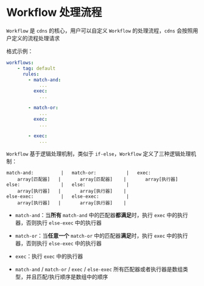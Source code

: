 # Workflow 处理流程

```Workflow``` 是 ```cdns``` 的核心，用户可以自定义 ```Workflow``` 的处理流程，```cdns``` 会按照用户定义的流程处理请求

格式示例：
```yaml
workflows:
    - tag: default
      rules:
        - match-and:
            ...
          exec:
            ...

        - match-or:
            ...
          exec:
            ...

        - exec:
            ...

```

```Workflow``` 基于逻辑处理机制，类似于 ```if-else```，```Workflow``` 定义了三种逻辑处理机制：

```
match-and:          |   match-or:           |   exec:
    array[匹配器]   |       array[匹配器]    |       array[执行器]
else:               |   else:               |
    array[执行器]   |       array[执行器]    |
else-exec:          |   else-exec:          |
    array[执行器]   |       array[执行器]    |
```

- ```match-and```：当**所有** ```match-and``` 中的匹配器**都满足**时，执行 ```exec``` 中的执行器，否则执行 ```else-exec``` 中的执行器

- ```match-or```：当**任意一个** ```match-or``` 中的匹配器**满足**时，执行 ```exec``` 中的执行器，否则执行 ```else-exec``` 中的执行器

- ```exec```：执行 ```exec``` 中的执行器

- ```match-and``` / ```match-or``` / ```exec``` / ```else-exec``` 所有匹配器或者执行器是数组类型，并且匹配/执行顺序是数组中的顺序
